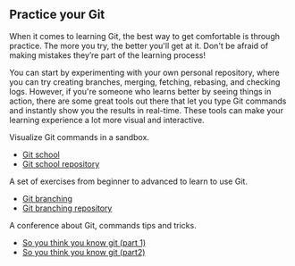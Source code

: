 ## Practice your Git

When it comes to learning Git, the best way to get comfortable is through practice. The more you try, the better you'll get at it. Don't be afraid of making mistakes they’re part of the learning process!

You can start by experimenting with your own personal repository, where you can try creating branches, merging, fetching, rebasing, and checking logs. However, if you're someone who learns better by seeing things in action, there are some great tools out there that let you type Git commands and instantly show you the results in real-time. These tools can make your learning experience a lot more visual and interactive.


Visualize Git commands in a sandbox.
 - [Git school](https://git-school.github.io/visualizing-git/)
 -  [Git school repository](https://github.com/git-school/visualizing-git)


A set of exercises from beginner to advanced to learn to use Git.
 - [Git branching](https://learngitbranching.js.org/)
 - [Git branching repository](https://github.com/pcottle/learnGitBranching)

A conference about Git, commands tips and tricks.
 - [So you think you know git (part 1)](https://www.youtube.com/watch?v=aolI_Rz0ZqY)
 - [So you think you know git (part2)](https://www.youtube.com/watch?v=Md44rcw13k4)

